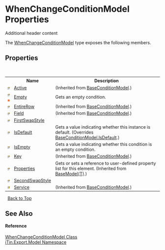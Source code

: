 # WhenChangeConditionModel Properties
Additional header content 

The <a href="T_iTin_Export_Model_WhenChangeConditionModel">WhenChangeConditionModel</a> type exposes the following members.


## Properties
&nbsp;<table><tr><th></th><th>Name</th><th>Description</th></tr><tr><td>![Public property](media/pubproperty.gif "Public property")</td><td><a href="P_iTin_Export_Model_BaseConditionModel_Active">Active</a></td><td> (Inherited from <a href="T_iTin_Export_Model_BaseConditionModel">BaseConditionModel</a>.)</td></tr><tr><td>![Public property](media/pubproperty.gif "Public property")![Static member](media/static.gif "Static member")</td><td><a href="P_iTin_Export_Model_WhenChangeConditionModel_Empty">Empty</a></td><td>
Gets an empty condition.</td></tr><tr><td>![Public property](media/pubproperty.gif "Public property")</td><td><a href="P_iTin_Export_Model_BaseConditionModel_EntireRow">EntireRow</a></td><td> (Inherited from <a href="T_iTin_Export_Model_BaseConditionModel">BaseConditionModel</a>.)</td></tr><tr><td>![Public property](media/pubproperty.gif "Public property")</td><td><a href="P_iTin_Export_Model_BaseConditionModel_Field">Field</a></td><td> (Inherited from <a href="T_iTin_Export_Model_BaseConditionModel">BaseConditionModel</a>.)</td></tr><tr><td>![Public property](media/pubproperty.gif "Public property")</td><td><a href="P_iTin_Export_Model_WhenChangeConditionModel_FirstSwapStyle">FirstSwapStyle</a></td><td /></tr><tr><td>![Public property](media/pubproperty.gif "Public property")</td><td><a href="P_iTin_Export_Model_WhenChangeConditionModel_IsDefault">IsDefault</a></td><td>
Gets a value indicating whether this instance is default.
 (Overrides <a href="P_iTin_Export_Model_BaseConditionModel_IsDefault">BaseConditionModel.IsDefault</a>.)</td></tr><tr><td>![Public property](media/pubproperty.gif "Public property")</td><td><a href="P_iTin_Export_Model_WhenChangeConditionModel_IsEmpty">IsEmpty</a></td><td>
Gets a value indicating whether this condition is an empty condition.</td></tr><tr><td>![Public property](media/pubproperty.gif "Public property")</td><td><a href="P_iTin_Export_Model_BaseConditionModel_Key">Key</a></td><td> (Inherited from <a href="T_iTin_Export_Model_BaseConditionModel">BaseConditionModel</a>.)</td></tr><tr><td>![Public property](media/pubproperty.gif "Public property")</td><td><a href="P_iTin_Export_Model_BaseModel_1_Properties">Properties</a></td><td>
Gets or sets a reference to user-defined property list for this element.
 (Inherited from <a href="T_iTin_Export_Model_BaseModel_1">BaseModel(T)</a>.)</td></tr><tr><td>![Public property](media/pubproperty.gif "Public property")</td><td><a href="P_iTin_Export_Model_WhenChangeConditionModel_SecondSwapStyle">SecondSwapStyle</a></td><td /></tr><tr><td>![Protected property](media/protproperty.gif "Protected property")</td><td><a href="P_iTin_Export_Model_BaseConditionModel_Service">Service</a></td><td> (Inherited from <a href="T_iTin_Export_Model_BaseConditionModel">BaseConditionModel</a>.)</td></tr></table>&nbsp;
<a href="#whenchangeconditionmodel-properties">Back to Top</a>

## See Also


#### Reference
<a href="T_iTin_Export_Model_WhenChangeConditionModel">WhenChangeConditionModel Class</a><br /><a href="N_iTin_Export_Model">iTin.Export.Model Namespace</a><br />